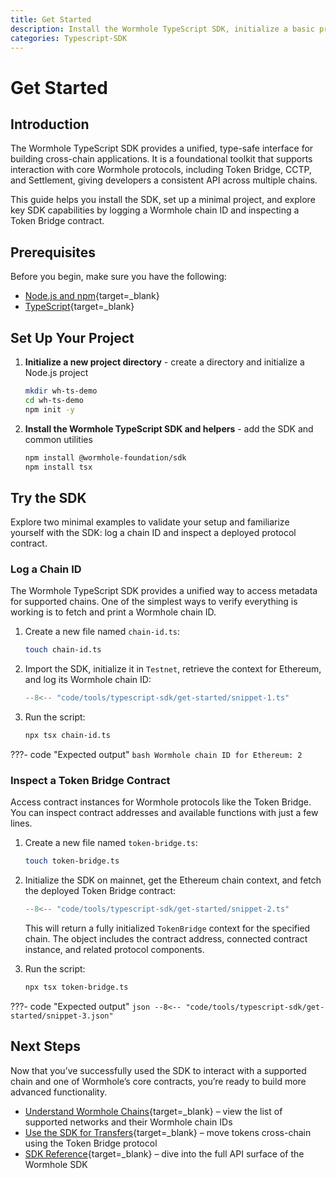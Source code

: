 ```yaml
---
title: Get Started
description: Install the Wormhole TypeScript SDK, initialize a basic project, and connect to supported chains using a minimal cross-chain script.
categories: Typescript-SDK
---
```


# Get Started

## Introduction

The Wormhole TypeScript SDK provides a unified, type-safe interface for building cross-chain applications. It is a foundational toolkit that supports interaction with core Wormhole protocols, including Token Bridge, CCTP, and Settlement, giving developers a consistent API across multiple chains.

This guide helps you install the SDK, set up a minimal project, and explore key SDK capabilities by logging a Wormhole chain ID and inspecting a Token Bridge contract.

## Prerequisites

Before you begin, make sure you have the following:

 - [Node.js and npm](https://docs.npmjs.com/downloading-and-installing-node-js-and-npm){target=\_blank}
 - [TypeScript](https://www.typescriptlang.org/download/){target=\_blank} 
 
## Set Up Your Project

1. **Initialize a new project directory** - create a directory and initialize a Node.js project

    ```bash
    mkdir wh-ts-demo
    cd wh-ts-demo
    npm init -y
    ```

2. **Install the Wormhole TypeScript SDK and helpers** - add the SDK and common utilities


    ```bash
    npm install @wormhole-foundation/sdk
    npm install tsx
    ```

## Try the SDK

Explore two minimal examples to validate your setup and familiarize yourself with the SDK: log a chain ID and inspect a deployed protocol contract.

### Log a Chain ID

The Wormhole TypeScript SDK provides a unified way to access metadata for supported chains. One of the simplest ways to verify everything is working is to fetch and print a Wormhole chain ID.

1. Create a new file named `chain-id.ts`:

    ```bash
    touch chain-id.ts
    ```

2. Import the SDK, initialize it in `Testnet`, retrieve the context for Ethereum, and log its Wormhole chain ID:

    ```ts
    --8<-- "code/tools/typescript-sdk/get-started/snippet-1.ts"
    ```

3. Run the script:

    ```bash
    npx tsx chain-id.ts
    ```

???- code "Expected output"
    ```bash
    Wormhole chain ID for Ethereum: 2
    ```

### Inspect a Token Bridge Contract

Access contract instances for Wormhole protocols like the Token Bridge. You can inspect contract addresses and available functions with just a few lines.

1. Create a new file named `token-bridge.ts`:

    ```bash
    touch token-bridge.ts
    ```

2. Initialize the SDK on mainnet, get the Ethereum chain context, and fetch the deployed Token Bridge contract:

    ```ts
    --8<-- "code/tools/typescript-sdk/get-started/snippet-2.ts"
    ```

    This will return a fully initialized `TokenBridge` context for the specified chain. The object includes the contract address, connected contract instance, and related protocol components.

3. Run the script:

    ```bash
    npx tsx token-bridge.ts
    ```

???- code "Expected output"
    ```json
    --8<-- "code/tools/typescript-sdk/get-started/snippet-3.json"
    ```

## Next Steps

Now that you’ve successfully used the SDK to interact with a supported chain and one of Wormhole’s core contracts, you’re ready to build more advanced functionality.

 - [Understand Wormhole Chains](){target=\_blank} – view the list of supported networks and their Wormhole chain IDs
 - [Use the SDK for Transfers](){target=\_blank} – move tokens cross-chain using the Token Bridge protocol
 - [SDK Reference](){target=\_blank} – dive into the full API surface of the Wormhole SDK
